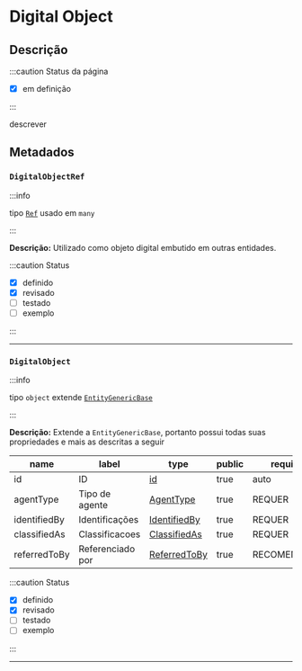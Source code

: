 # Digital Object

## Descrição

:::caution Status da página

- [x] em definição

:::

descrever

## Metadados

### `DigitalObjectRef`

:::info

tipo [`Ref`](../metadata#ref) usado em `many`

:::

**Descrição:** Utilizado como objeto digital embutido em outras entidades.

:::caution Status

- [x] definido
- [x] revisado
- [ ] testado
- [ ] exemplo

:::

---

### `DigitalObject`

:::info

tipo `object` extende [`EntityGenericBase`](generic#entitygenericbase)

:::

**Descrição:** Extende a `EntityGenericBase`, portanto possui todas suas propriedades e mais as descritas a seguir

| name         | label            | type                                     | public | required     |
| ------------ | ---------------- | ---------------------------------------- | ------ | ------------ |
| id           | ID               | [id](../metadata#id)                     | true   | auto         |
| agentType    | Tipo de agente   | [AgentType](../metadata#agenttype)       | true   | REQUER       |
| identifiedBy | Identificações   | [IdentifiedBy](../metadata#identifiedby) | true   | REQUER       |
| classifiedAs | Classificacoes   | [ClassifiedAs](../metadata#classifiedas) | true   | REQUER       |
| referredToBy | Referenciado por | [ReferredToBy](../metadata#referredtoby) | true   | RECOMENDÁVEL |

:::caution Status

- [x] definido
- [x] revisado
- [ ] testado
- [ ] exemplo

:::

---
